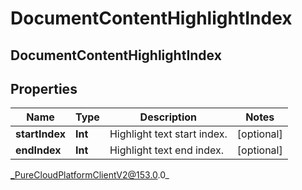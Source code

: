 # DocumentContentHighlightIndex

## DocumentContentHighlightIndex

## Properties

|Name | Type | Description | Notes|
|------------ | ------------- | ------------- | -------------|
| **startIndex** | **Int** | Highlight text start index. | [optional] |
| **endIndex** | **Int** | Highlight text end index. | [optional] |



_PureCloudPlatformClientV2@153.0.0_
